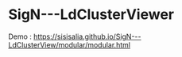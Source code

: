 # SigN---LdClusterViewer

Demo : https://sisisalia.github.io/SigN---LdClusterView/modular/modular.html
